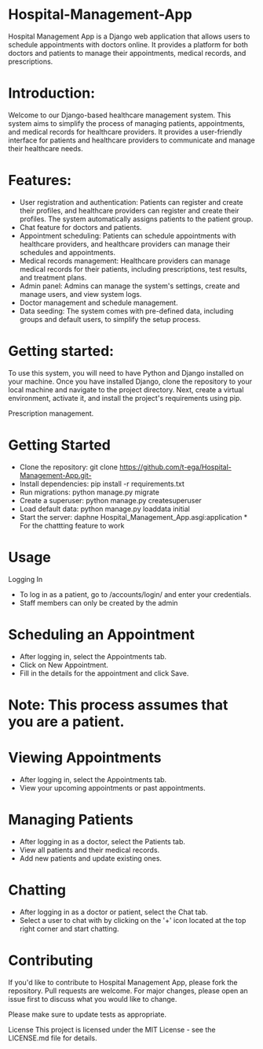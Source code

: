 # Hospital-Management-App


Hospital Management App is a Django web application that allows users to schedule appointments with doctors online. It provides a platform for both doctors and patients to manage their appointments, medical records, and prescriptions.
# Introduction:

Welcome to our Django-based healthcare management system. This system aims to simplify the process of managing patients, appointments, and medical records for healthcare providers. It provides a user-friendly interface for patients and healthcare providers to communicate and manage their healthcare needs.

 # Features:

- User registration and authentication: Patients can register and create their profiles, and healthcare providers can register and create their profiles. The system automatically assigns patients to the patient group.
- Chat feature for doctors and patients.
- Appointment scheduling: Patients can schedule appointments with healthcare providers, and healthcare providers can manage their schedules and appointments.
- Medical records management: Healthcare providers can manage medical records for their patients, including prescriptions, test results, and treatment plans.
- Admin panel: Admins can manage the system's settings, create and manage users, and view system logs.
- Doctor management and schedule management.
- Data seeding: The system comes with pre-defined data, including groups and default users, to simplify the setup process.
# Getting started:

To use this system, you will need to have Python and Django installed on your machine. Once you have installed Django, clone the repository to your local machine and navigate to the project directory. Next, create a virtual environment, activate it, and install the project's requirements using pip.


Prescription management.

# Getting Started
- Clone the repository: git clone https://github.com/t-ega/Hospital-Management-App.git- 
- Install dependencies: pip install -r requirements.txt
- Run migrations: python manage.py migrate
- Create a superuser: python manage.py createsuperuser
- Load default data: python manage.py loaddata initial
- Start the server: daphne Hospital_Management_App.asgi:application * For the chattting feature to work
# Usage
Logging In
- To log in as a patient, go to /accounts/login/ and enter your credentials.
- Staff members can only be created by the admin
# Scheduling an Appointment
- After logging in, select the Appointments tab.
- Click on New Appointment.
- Fill in the details for the appointment and click Save.
# Note: This process assumes that you are a patient.
# Viewing Appointments
- After logging in, select the Appointments tab.
- View your upcoming appointments or past appointments.
# Managing Patients
- After logging in as a doctor, select the Patients tab.
- View all patients and their medical records.
- Add new patients and update existing ones.
# Chatting
- After logging in as a doctor or patient, select the Chat tab.
- Select a user to chat with by clicking on the '+' icon located at the top right corner and start chatting.
# Contributing
If you'd like to contribute to Hospital Management App, please fork the repository.
Pull requests are welcome. For major changes, please open an issue first to discuss what you would like to change.

Please make sure to update tests as appropriate.

License
This project is licensed under the MIT License - see the LICENSE.md file for details.

